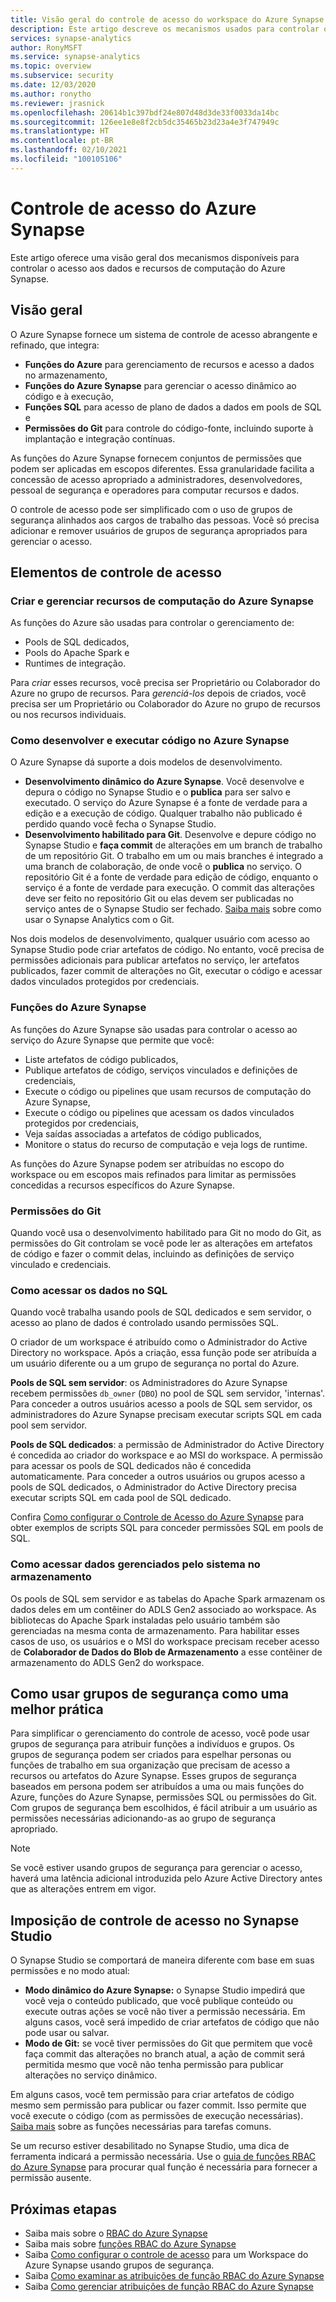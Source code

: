 ```yaml
---
title: Visão geral do controle de acesso do workspace do Azure Synapse
description: Este artigo descreve os mecanismos usados para controlar o acesso a um workspace do Azure Synapse e os recursos e artefatos de código que ele contém.
services: synapse-analytics
author: RonyMSFT
ms.service: synapse-analytics
ms.topic: overview
ms.subservice: security
ms.date: 12/03/2020
ms.author: ronytho
ms.reviewer: jrasnick
ms.openlocfilehash: 20614b1c397bdf24e807d48d3de33f0033da14bc
ms.sourcegitcommit: 126ee1e8e8f2cb5dc35465b23d23a4e3f747949c
ms.translationtype: HT
ms.contentlocale: pt-BR
ms.lasthandoff: 02/10/2021
ms.locfileid: "100105106"
---
```

# <a name="synapse-access-control"></a>Controle de acesso do Azure Synapse 

Este artigo oferece uma visão geral dos mecanismos disponíveis para controlar o acesso aos dados e recursos de computação do Azure Synapse.  

## <a name="overview"></a>Visão geral

O Azure Synapse fornece um sistema de controle de acesso abrangente e refinado, que integra: 
- **Funções do Azure** para gerenciamento de recursos e acesso a dados no armazenamento, 
- **Funções do Azure Synapse** para gerenciar o acesso dinâmico ao código e à execução, 
- **Funções SQL** para acesso de plano de dados a dados em pools de SQL e 
- **Permissões do Git** para controle do código-fonte, incluindo suporte à implantação e integração contínuas.  

As funções do Azure Synapse fornecem conjuntos de permissões que podem ser aplicadas em escopos diferentes. Essa granularidade facilita a concessão de acesso apropriado a administradores, desenvolvedores, pessoal de segurança e operadores para computar recursos e dados.

O controle de acesso pode ser simplificado com o uso de grupos de segurança alinhados aos cargos de trabalho das pessoas. Você só precisa adicionar e remover usuários de grupos de segurança apropriados para gerenciar o acesso.

## <a name="access-control-elements"></a>Elementos de controle de acesso

### <a name="creating-and-managing-synapse-compute-resources"></a>Criar e gerenciar recursos de computação do Azure Synapse

As funções do Azure são usadas para controlar o gerenciamento de: 
- Pools de SQL dedicados, 
- Pools do Apache Spark e 
- Runtimes de integração. 

Para *criar* esses recursos, você precisa ser Proprietário ou Colaborador do Azure no grupo de recursos. Para *gerenciá-los* depois de criados, você precisa ser um Proprietário ou Colaborador do Azure no grupo de recursos ou nos recursos individuais. 

### <a name="developing-and-executing-code-in-synapse"></a>Como desenvolver e executar código no Azure Synapse 

O Azure Synapse dá suporte a dois modelos de desenvolvimento.

- **Desenvolvimento dinâmico do Azure Synapse**. Você desenvolve e depura o código no Synapse Studio e o **publica** para ser salvo e executado.  O serviço do Azure Synapse é a fonte de verdade para a edição e a execução de código.  Qualquer trabalho não publicado é perdido quando você fecha o Synapse Studio.  
- **Desenvolvimento habilitado para Git**. Desenvolve e depure código no Synapse Studio e **faça commit** de alterações em um branch de trabalho de um repositório Git. O trabalho em um ou mais branches é integrado a uma branch de colaboração, de onde você o **publica** no serviço. O repositório Git é a fonte de verdade para edição de código, enquanto o serviço é a fonte de verdade para execução. O commit das alterações deve ser feito no repositório Git ou elas devem ser publicadas no serviço antes de o Synapse Studio ser fechado. [Saiba mais](../cicd/continuous-integration-deployment.md) sobre como usar o Synapse Analytics com o Git.

Nos dois modelos de desenvolvimento, qualquer usuário com acesso ao Synapse Studio pode criar artefatos de código. No entanto, você precisa de permissões adicionais para publicar artefatos no serviço, ler artefatos publicados, fazer commit de alterações no Git, executar o código e acessar dados vinculados protegidos por credenciais.

### <a name="synapse-roles"></a>Funções do Azure Synapse

As funções do Azure Synapse são usadas para controlar o acesso ao serviço do Azure Synapse que permite que você: 
- Liste artefatos de código publicados, 
- Publique artefatos de código, serviços vinculados e definições de credenciais,
- Execute o código ou pipelines que usam recursos de computação do Azure Synapse,
- Execute o código ou pipelines que acessam os dados vinculados protegidos por credenciais,
- Veja saídas associadas a artefatos de código publicados,
- Monitore o status do recurso de computação e veja logs de runtime.

As funções do Azure Synapse podem ser atribuídas no escopo do workspace ou em escopos mais refinados para limitar as permissões concedidas a recursos específicos do Azure Synapse.

### <a name="git-permissions"></a>Permissões do Git

Quando você usa o desenvolvimento habilitado para Git no modo do Git, as permissões do Git controlam se você pode ler as alterações em artefatos de código e fazer o commit delas, incluindo as definições de serviço vinculado e credenciais.   
   
### <a name="accessing-data-in-sql"></a>Como acessar os dados no SQL

Quando você trabalha usando pools de SQL dedicados e sem servidor, o acesso ao plano de dados é controlado usando permissões SQL. 

O criador de um workspace é atribuído como o Administrador do Active Directory no workspace. Após a criação, essa função pode ser atribuída a um usuário diferente ou a um grupo de segurança no portal do Azure.

**Pools de SQL sem servidor**: os Administradores do Azure Synapse recebem permissões `db_owner` (`DBO`) no pool de SQL sem servidor, 'internas'. Para conceder a outros usuários acesso a pools de SQL sem servidor, os administradores do Azure Synapse precisam executar scripts SQL em cada pool sem servidor.  

**Pools de SQL dedicados**: a permissão de Administrador do Active Directory é concedida ao criador do workspace e ao MSI do workspace.  A permissão para acessar os pools de SQL dedicados não é concedida automaticamente. Para conceder a outros usuários ou grupos acesso a pools de SQL dedicados, o Administrador do Active Directory precisa executar scripts SQL em cada pool de SQL dedicado.

Confira [Como configurar o Controle de Acesso do Azure Synapse](./how-to-set-up-access-control.md) para obter exemplos de scripts SQL para conceder permissões SQL em pools de SQL.  

 ### <a name="accessing-system-managed-data-in-storage"></a>Como acessar dados gerenciados pelo sistema no armazenamento

Os pools de SQL sem servidor e as tabelas do Apache Spark armazenam os dados deles em um contêiner do ADLS Gen2 associado ao workspace. As bibliotecas do Apache Spark instaladas pelo usuário também são gerenciadas na mesma conta de armazenamento. Para habilitar esses casos de uso, os usuários e o MSI do workspace precisam receber acesso de **Colaborador de Dados do Blob de Armazenamento** a esse contêiner de armazenamento do ADLS Gen2 do workspace.  

## <a name="using-security-groups-as-a-best-practice"></a>Como usar grupos de segurança como uma melhor prática

Para simplificar o gerenciamento do controle de acesso, você pode usar grupos de segurança para atribuir funções a indivíduos e grupos. Os grupos de segurança podem ser criados para espelhar personas ou funções de trabalho em sua organização que precisam de acesso a recursos ou artefatos do Azure Synapse.  Esses grupos de segurança baseados em persona podem ser atribuídos a uma ou mais funções do Azure, funções do Azure Synapse, permissões SQL ou permissões do Git. Com grupos de segurança bem escolhidos, é fácil atribuir a um usuário as permissões necessárias adicionando-as ao grupo de segurança apropriado. 

>[!Note]
>Se você estiver usando grupos de segurança para gerenciar o acesso, haverá uma latência adicional introduzida pelo Azure Active Directory antes que as alterações entrem em vigor. 

## <a name="access-control-enforcement-in-synapse-studio"></a>Imposição de controle de acesso no Synapse Studio

O Synapse Studio se comportará de maneira diferente com base em suas permissões e no modo atual:
- **Modo dinâmico do Azure Synapse:** o Synapse Studio impedirá que você veja o conteúdo publicado, que você publique conteúdo ou execute outras ações se você não tiver a permissão necessária.  Em alguns casos, você será impedido de criar artefatos de código que não pode usar ou salvar. 
- **Modo de Git:** se você tiver permissões do Git que permitem que você faça commit das alterações no branch atual, a ação de commit será permitida mesmo que você não tenha permissão para publicar alterações no serviço dinâmico.  

Em alguns casos, você tem permissão para criar artefatos de código mesmo sem permissão para publicar ou fazer commit. Isso permite que você execute o código (com as permissões de execução necessárias). [Saiba mais](./synapse-workspace-understand-what-role-you-need.md) sobre as funções necessárias para tarefas comuns. 

Se um recurso estiver desabilitado no Synapse Studio, uma dica de ferramenta indicará a permissão necessária. Use o [guia de funções RBAC do Azure Synapse](./synapse-workspace-synapse-rbac-roles.md#synapse-rbac-actions-and-the-roles-that-permit-them) para procurar qual função é necessária para fornecer a permissão ausente.


## <a name="next-steps"></a>Próximas etapas

- Saiba mais sobre o [RBAC do Azure Synapse](./synapse-workspace-synapse-rbac.md)
- Saiba mais sobre [funções RBAC do Azure Synapse](./synapse-workspace-synapse-rbac-roles.md)
- Saiba [Como configurar o controle de acesso](./how-to-set-up-access-control.md) para um Workspace do Azure Synapse usando grupos de segurança.
- Saiba [Como examinar as atribuições de função RBAC do Azure Synapse](./how-to-review-synapse-rbac-role-assignments.md)
- Saiba [Como gerenciar atribuições de função RBAC do Azure Synapse](./how-to-manage-synapse-rbac-role-assignments.md)

